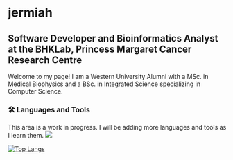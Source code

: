# jermiah
## Software Developer and Bioinformatics Analyst at the BHKLab, Princess Margaret Cancer Research Centre

Welcome to my page! I am a Western University Alumni with a MSc. in Medical Biophysics and a BSc. in Integrated Science specializing in Computer Science. 


### :hammer_and_wrench: Languages and Tools

This area is a work in progress. I will be adding more languages and tools as I learn them.
<picture>
  <source
    srcset="https://github-readme-stats.vercel.app/api?username=jjjermiah&show_icons=true&theme=dark"
    media="(prefers-color-scheme: dark)"
  />
  <source
    srcset="https://github-readme-stats.vercel.app/api?username=jjjermiah&show_icons=true"
    media="(prefers-color-scheme: light), (prefers-color-scheme: no-preference)"
  />
  <img src="https://github-readme-stats.vercel.app/api?username=jjjermiah&show_icons=true" />
</picture>


[![Top Langs](https://github-readme-stats.vercel.app/api/top-langs/?username=jjjermiah&hide=html,jupyternotebook)](https://github.com/jjjermiah/github-readme-stats)

<!--
Place this in your header (once per HTML file)
<link rel="stylesheet" href="https://cdn.jsdelivr.net/gh/devicons/devicon@v2.15.1/devicon.min.css">
-->

<!--

![Python](https://img.shields.io/badge/python-3670A0?style=for-the-badge&logo=python&logoColor=ffdd54)
![R](https://img.shields.io/badge/r-%23276DC3.svg?style=for-the-badge&logo=r&logoColor=white)
![Shell Script](https://img.shields.io/badge/shell_script-%23121011.svg?style=for-the-badge&logo=gnu-bash&logoColor=white)
![Poetry](https://img.shields.io/badge/Poetry-%233B82F6.svg?style=for-the-badge&logo=poetry&logoColor=0B3D8D)
![Kubernetes](https://img.shields.io/badge/kubernetes-%23326ce5.svg?style=for-the-badge&logo=kubernetes&logoColor=white)

![Google Cloud](https://img.shields.io/badge/GoogleCloud-%234285F4.svg?style=for-the-badge&logo=google-cloud&logoColor=white)
![Azure](https://img.shields.io/badge/azure-%230072C6.svg?style=for-the-badge&logo=microsoftazure&logoColor=white)
![AWS](https://img.shields.io/badge/AWS-%23FF9900.svg?style=for-the-badge&logo=amazon-aws&logoColor=white)


![GitHub Actions](https://img.shields.io/badge/github%20actions-%232671E5.svg?style=for-the-badge&logo=githubactions&logoColor=white)




![MongoDB](https://img.shields.io/badge/MongoDB-%234ea94b.svg?style=for-the-badge&logo=mongodb&logoColor=white)
![Firebase](https://img.shields.io/badge/Firebase-039BE5?style=for-the-badge&logo=Firebase&logoColor=white)

![Apache Spark](https://img.shields.io/badge/Apache%20Spark-FDEE21?style=flat-square&logo=apachespark&logoColor=black)

![Adobe Photoshop](https://img.shields.io/badge/adobe%20photoshop-%2331A8FF.svg?style=for-the-badge&logo=adobe%20photoshop&logoColor=white)
![Adobe Illustrator](https://img.shields.io/badge/adobe%20illustrator-%23FF9A00.svg?style=for-the-badge&logo=adobe%20illustrator&logoColor=white)
![Adobe Premiere Pro](https://img.shields.io/badge/Adobe%20Premiere%20Pro-9999FF.svg?style=for-the-badge&logo=Adobe%20Premiere%20Pro&logoColor=white)

<img src="https://komarev.com/ghpvc/?username=jjjermiah&style=flat-square&color=blue" alt=""/>
-->


<!--
**jjjermiah/jjjermiah** is a ✨ _special_ ✨ repository because its `README.md` (this file) appears on your GitHub profile.

Here are some ideas to get you started:

- 🔭 I’m currently working on ...
- 🌱 I’m currently learning ...
- 👯 I’m looking to collaborate on ...
- 🤔 I’m looking for help with ...
- 💬 Ask me about ...
- 📫 How to reach me: ...
- 😄 Pronouns: ...
- ⚡ Fun fact: ...
-->
